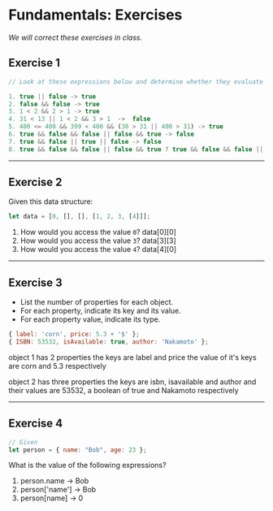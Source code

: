 # Fundamentals: Exercises

_We will correct these exercises in class._

## Exercise 1

```js
// Look at these expressions below and determine whether they evaluate to true or false

1. true || false -> true
2. false && false -> true
3. 1 < 2 && 2 > 1 -> true
4. 31 < 13 || 1 < 2 && 3 > 1  ->  false
5. 400 <= 400 && 399 < 400 && (30 > 31 || 400 > 31) -> true
6. true && false && false || false && true -> false
7. true && false || true || false -> false
8. true && false && false || false && true ? true && false && false || false && true : 1 < 2 && 2 > 1 -> false
```

---

## Exercise 2

Given this data structure:

```js
let data = [0, [], [], [1, 2, 3, [4]]];
```

1. How would you access the value `0`? data[0][0]
2. How would you access the value `3`? data[3][3]
3. How would you access the value `4`? data[4][0]

---

## Exercise 3

- List the number of properties for each object.
- For each property, indicate its key and its value.
- For each property value, indicate its type.

```js
{ label: 'corn', price: 5.3 + '$' };
{ ISBN: 53532, isAvailable: true, author: 'Nakamoto' };
```

object 1 has 2 properties
the keys are label and price
the value of it's keys are corn and 5.3 respectively

object 2 has three properties
the keys are isbn, isavailable and author
and their values are 53532, a boolean of true and Nakamoto respectively

---

## Exercise 4

```js
// Given
let person = { name: "Bob", age: 23 };
```

What is the value of the following expressions?

1. person.name -> Bob
2. person['name'] -> Bob
3. person[name] -> 0
